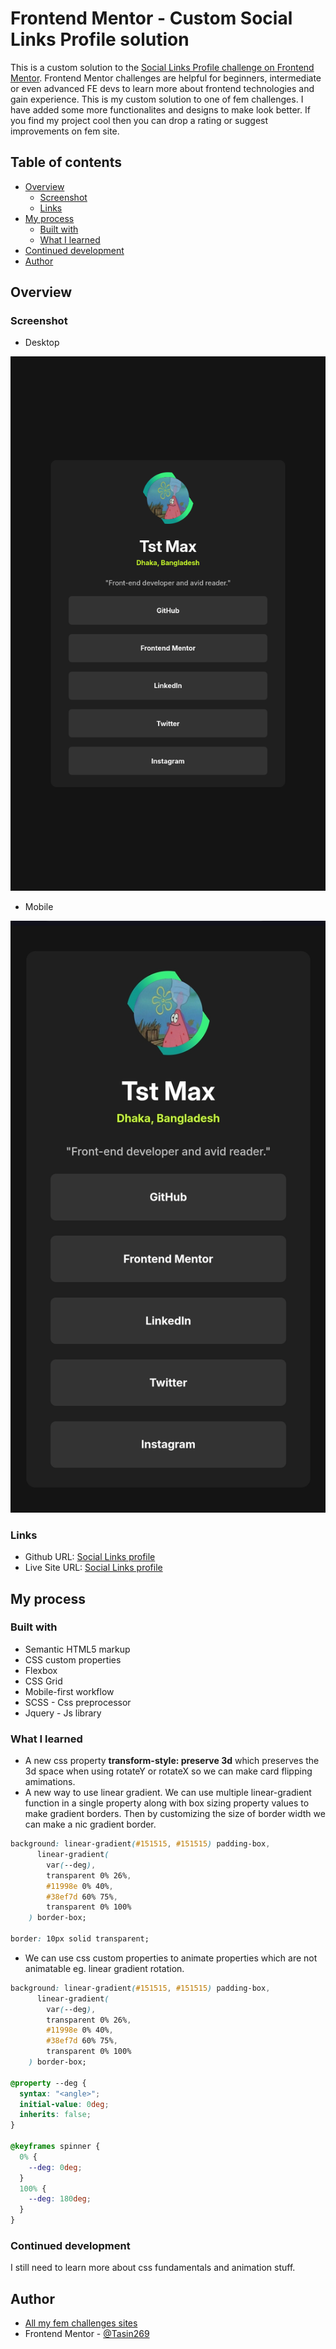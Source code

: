 # Frontend Mentor - Custom Social Links Profile solution

This is a custom solution to the [Social Links Profile challenge on Frontend Mentor](https://www.frontendmentor.io/challenges/social-links-profile-UG32l9m6dQ). Frontend Mentor challenges are helpful for beginners, intermediate or even advanced FE devs to learn more about frontend technologies and gain experience. This is my custom solution to one of fem challenges. I have added some more functionalites and designs to make look better. If you find my project cool then you can drop a rating or suggest improvements on fem site.

## Table of contents

- [Overview](#overview)
  - [Screenshot](#screenshot)
  - [Links](#links)
- [My process](#my-process)
  - [Built with](#built-with)
  - [What I learned](#what-i-learned)
- [Continued development](#continued-development)
- [Author](#author)

## Overview

### Screenshot

  - Desktop

![](./screenshots/desktop.png)

  - Mobile

![](./screenshots/mobile.jpg)

### Links

- Github URL: [Social Links profile](https://github.com/Tasin269/frontendmentor/tree/master/social-links-profile-main)
- Live Site URL: [Social Links profile](https://tasin269.github.io/frontendmentor/social-links-profile-main/index.html)

## My process

### Built with

- Semantic HTML5 markup
- CSS custom properties
- Flexbox
- CSS Grid
- Mobile-first workflow
- SCSS - Css preprocessor
- Jquery - Js library

### What I learned

- A new css property **transform-style: preserve 3d** which preserves the 3d space when using rotateY or rotateX so we can make card flipping amimations.
- A new way to use linear gradient. We can use multiple linear-gradient function in a single property along with box sizing property values to make gradient borders. Then by customizing the size of border width we can make a nic gradient border.
```css
background: linear-gradient(#151515, #151515) padding-box,
      linear-gradient(
        var(--deg),
        transparent 0% 26%, 
        #11998e 0% 40%,
        #38ef7d 60% 75%,
        transparent 0% 100%
    ) border-box;

border: 10px solid transparent;
```
- We can use css custom properties to animate properties which are not animatable eg. linear gradient rotation.
```css
background: linear-gradient(#151515, #151515) padding-box,
      linear-gradient(
        var(--deg),
        transparent 0% 26%, 
        #11998e 0% 40%,
        #38ef7d 60% 75%,
        transparent 0% 100%
    ) border-box;

@property --deg {
  syntax: "<angle>";
  initial-value: 0deg;
  inherits: false;
}

@keyframes spinner {
  0% {
    --deg: 0deg;
  }
  100% {
    --deg: 180deg;
  }
}
```

### Continued development

I still need to learn more about css fundamentals and animation stuff.

## Author

- [All my fem challenges sites](https://tasin269.github.io/frontendmentor/)
- Frontend Mentor - [@Tasin269](https://www.frontendmentor.io/profile/Tasin269)
